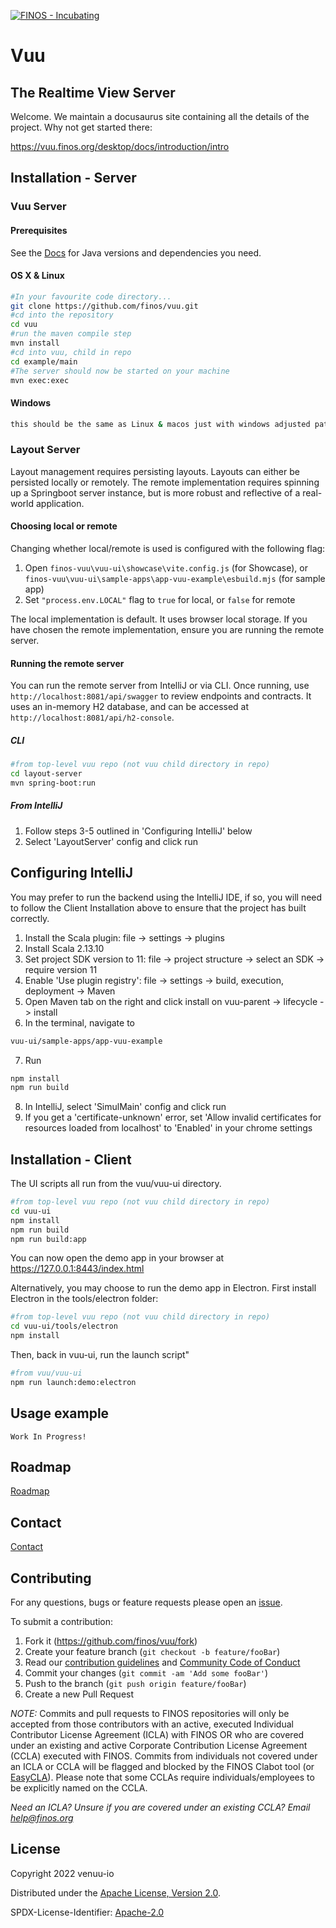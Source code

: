 [![FINOS - Incubating](https://cdn.jsdelivr.net/gh/finos/contrib-toolbox@master/images/badge-incubating.svg)](https://community.finos.org/docs/governance/Software-Projects/stages/incubating)

# Vuu

## The Realtime View Server

Welcome. We maintain a docusaurus site containing all the details of the project. Why not get started there:

<https://vuu.finos.org/desktop/docs/introduction/intro>

## Installation - Server

### Vuu Server

#### Prerequisites

See the [Docs](https://vuu.finos.org/desktop/docs/getting_started/developing) for Java versions and dependencies you need.

#### OS X & Linux

```sh
#In your favourite code directory...
git clone https://github.com/finos/vuu.git
#cd into the repository
cd vuu
#run the maven compile step
mvn install
#cd into vuu, child in repo
cd example/main
#The server should now be started on your machine
mvn exec:exec
```

#### Windows

```sh
this should be the same as Linux & macos just with windows adjusted paths
```

### Layout Server

Layout management requires persisting layouts. Layouts can either be persisted locally or remotely. The remote implementation requires spinning up a Springboot server instance, but is more robust and reflective of a real-world application.

#### Choosing local or remote

Changing whether local/remote is used is configured with the following flag:

1. Open `finos-vuu\vuu-ui\showcase\vite.config.js` (for Showcase), or `finos-vuu\vuu-ui\sample-apps\app-vuu-example\esbuild.mjs` (for sample app)
2. Set `"process.env.LOCAL"` flag to `true` for local, or `false` for remote

The local implementation is default. It uses browser local storage. If you have chosen the remote implementation, ensure you are running the remote server.

#### Running the remote server

You can run the remote server from IntelliJ or via CLI. Once running, use `http://localhost:8081/api/swagger` to review endpoints and contracts. It uses an in-memory H2 database, and can be accessed at `http://localhost:8081/api/h2-console`.

##### CLI

```sh
#from top-level vuu repo (not vuu child directory in repo)
cd layout-server
mvn spring-boot:run
```

##### From IntelliJ

1. Follow steps 3-5 outlined in 'Configuring IntelliJ' below
2. Select 'LayoutServer' config and click run

## Configuring IntelliJ

You may prefer to run the backend using the IntelliJ IDE, if so, you will need to follow the Client Installation above to ensure that the project has built correctly.

1. Install the Scala plugin: file -> settings -> plugins
2. Install Scala 2.13.10
3. Set project SDK version to 11: file -> project structure -> select an SDK -> require version 11
4. Enable 'Use plugin registry': file -> settings -> build, execution, deployment -> Maven
5. Open Maven tab on the right and click install on vuu-parent -> lifecycle -> install
6. In the terminal, navigate to

```sh
vuu-ui/sample-apps/app-vuu-example
```

7. Run

```sh
npm install
npm run build
```

8. In IntelliJ, select 'SimulMain' config and click run
9. If you get a 'certificate-unknown' error, set 'Allow invalid certificates for resources loaded from localhost' to 'Enabled' in your chrome settings

## Installation - Client

The UI scripts all run from the vuu/vuu-ui directory.

```sh
#from top-level vuu repo (not vuu child directory in repo)
cd vuu-ui
npm install
npm run build
npm run build:app
```

You can now open the demo app in your browser at <https://127.0.0.1:8443/index.html>

Alternatively, you may choose to run the demo app in Electron. First install Electron in the tools/electron folder:

```sh
#from top-level vuu repo (not vuu child directory in repo)
cd vuu-ui/tools/electron
npm install
```

Then, back in vuu-ui, run the launch script"

```sh
#from vuu/vuu-ui
npm run launch:demo:electron
```

## Usage example

```
Work In Progress!
```

## Roadmap

[Roadmap](https://vuu.finos.org/desktop/docs/roadmap)

## Contact

[Contact](https://vuu.finos.org/desktop/docs/contact)

## Contributing

For any questions, bugs or feature requests please open an [issue](https://github.com/finos/vuu/issues).

To submit a contribution:

1. Fork it (<https://github.com/finos/vuu/fork>)
2. Create your feature branch (`git checkout -b feature/fooBar`)
3. Read our [contribution guidelines](.github/CONTRIBUTING.md) and [Community Code of Conduct](https://www.finos.org/code-of-conduct)
4. Commit your changes (`git commit -am 'Add some fooBar'`)
5. Push to the branch (`git push origin feature/fooBar`)
6. Create a new Pull Request

_NOTE:_ Commits and pull requests to FINOS repositories will only be accepted from those contributors with an active, executed Individual Contributor License Agreement (ICLA) with FINOS OR who are covered under an existing and active Corporate Contribution License Agreement (CCLA) executed with FINOS. Commits from individuals not covered under an ICLA or CCLA will be flagged and blocked by the FINOS Clabot tool (or [EasyCLA](https://community.finos.org/docs/governance/Software-Projects/easycla)). Please note that some CCLAs require individuals/employees to be explicitly named on the CCLA.

_Need an ICLA? Unsure if you are covered under an existing CCLA? Email [help@finos.org](mailto:help@finos.org)_

## License

Copyright 2022 venuu-io

Distributed under the [Apache License, Version 2.0](http://www.apache.org/licenses/LICENSE-2.0).

SPDX-License-Identifier: [Apache-2.0](https://spdx.org/licenses/Apache-2.0)

